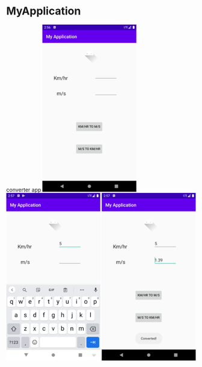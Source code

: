 # MyApplication
converter app
<img src="Screenshot_1634938005.png" alt="drawing" width="250"/>
<img src="Screenshot_1634938020.png" alt="drawing" width="250"/>
<img src="Screenshot_1634938030.png" alt="drawing" width="250"/>
